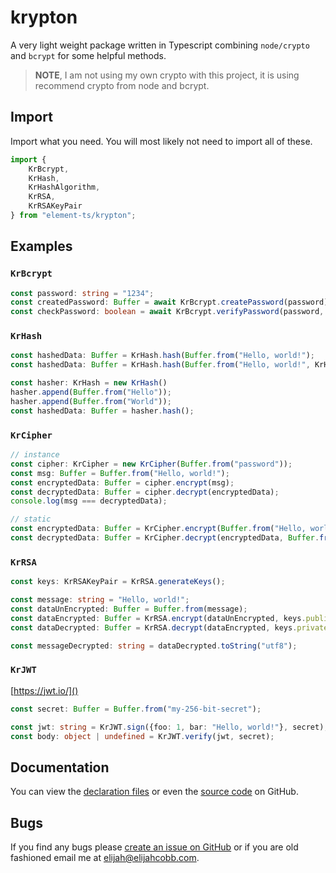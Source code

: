 # krypton
A very light weight package written in Typescript combining `node/crypto` and `bcrypt` for some helpful methods.

> **NOTE**, I am not using my own crypto with this project, it is using recommend crypto from node and bcrypt.

## Import
Import what you need. You will most likely not need to import all of these.
```typescript
import {
    KrBcrypt,
    KrHash,
    KrHashAlgorithm,
    KrRSA,
    KrRSAKeyPair
} from "element-ts/krypton";
```

## Examples

### `KrBcrypt`
```typescript
const password: string = "1234";
const createdPassword: Buffer = await KrBcrypt.createPassword(password);
const checkPassword: boolean = await KrBcrypt.verifyPassword(password, createdPassword);
```

### `KrHash`
```typescript
const hashedData: Buffer = KrHash.hash(Buffer.from("Hello, world!");
const hashedData: Buffer = KrHash.hash(Buffer.from("Hello, world!", KrHashAlgorithm.sha512));

const hasher: KrHash = new KrHash()
hasher.append(Buffer.from("Hello"));
hasher.append(Buffer.from("World"));
const hashedData: Buffer = hasher.hash();
```

### `KrCipher`
```typescript
// instance
const cipher: KrCipher = new KrCipher(Buffer.from("password"));
const msg: Buffer = Buffer.from("Hello, world!");
const encryptedData: Buffer = cipher.encrypt(msg);
const decryptedData: Buffer = cipher.decrypt(encryptedData);
console.log(msg === decryptedData);

// static
const encryptedData: Buffer = KrCipher.encrypt(Buffer.from("Hello, world!"), Buffer.from("password"), Buffer.from("the-salt"));
const decryptedData: Buffer = KrCipher.decrypt(encryptedData, Buffer.from("password"), Buffer.from("the-salt"));

```

### `KrRSA`
```typescript
const keys: KrRSAKeyPair = KrRSA.generateKeys();

const message: string = "Hello, world!";
const dataUnEncrypted: Buffer = Buffer.from(message);
const dataEncrypted: Buffer = KrRSA.encrypt(dataUnEncrypted, keys.publicKey);
const dataDecrypted: Buffer = KrRSA.decrypt(dataEncrypted, keys.privateKey);

const messageDecrypted: string = dataDecrypted.toString("utf8");
```

### `KrJWT`
[https://jwt.io/]()
```typescript
const secret: Buffer = Buffer.from("my-256-bit-secret");

const jwt: string = KrJWT.sign({foo: 1, bar: "Hello, world!"}, secret);
const body: object | undefined = KrJWT.verify(jwt, secret);
```

## Documentation
You can view the
[declaration files](https://github.com/element-ts/krypton/***/master/dts) or even the
[source code](https://github.com/element-ts/krypton/tree/master/ts) on GitHub.

## Bugs
If you find any bugs please [create an issue on GitHub](https://github.com/element-ts/krypton/issues) or if you are old
fashioned email me at [elijah@elijahcobb.com](mailto:elijah@elijahcobb.com).